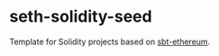 # seth-solidity-seed

Template for Solidity projects based on [sbt-ethereum](https://mslinn.gitbooks.io/sbt-ethereum/content).
